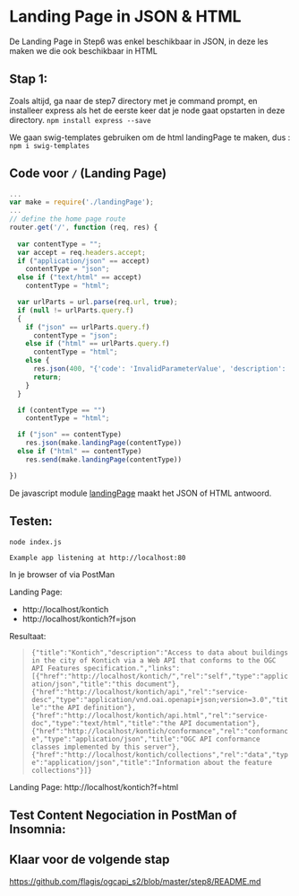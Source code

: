 # Landing Page in JSON & HTML

De Landing Page in Step6 was enkel beschikbaar in JSON, in deze les maken we die ook beschikbaar in HTML

## Stap 1:
Zoals altijd, ga naar de step7 directory met je command prompt, en installeer express als het de eerste keer dat je node gaat opstarten in deze directory. `npm install express --save`

We gaan swig-templates gebruiken om de html landingPage te maken, dus : `npm i swig-templates`

## Code voor `/` (Landing Page)

```javascript
...
var make = require('./landingPage');
...
// define the home page route
router.get('/', function (req, res) {
  
  var contentType = "";
  var accept = req.headers.accept;
  if ("application/json" == accept)
    contentType = "json";
  else if ("text/html" == accept)
    contentType = "html";

  var urlParts = url.parse(req.url, true);
  if (null != urlParts.query.f)
  {
    if ("json" == urlParts.query.f)
      contentType = "json";
    else if ("html" == urlParts.query.f)
      contentType = "html";
    else {
      res.json(400, "{'code': 'InvalidParameterValue', 'description': 'Invalid format'}");
      return;
    }
  }

  if (contentType == "")
    contentType = "html";

  if ("json" == contentType)
    res.json(make.landingPage(contentType))
  else if ("html" == contentType)
    res.send(make.landingPage(contentType))

})
```

De javascript module [landingPage](https://github.com/flagis/ogcapi_s2/tree/master/step7/landingPage.js) maakt het JSON of HTML antwoord.


## Testen:
```
node index.js
```

`Example app listening at http://localhost:80`

In je browser of via PostMan

Landing Page:
- http://localhost/kontich
- http://localhost/kontich?f=json

Resultaat:

> `{"title":"Kontich","description":"Access to data about buildings in the city of Kontich via a Web API that conforms to the OGC API Features specification.","links":[{"href":"http://localhost/kontich/","rel":"self","type":"application/json","title":"this document"},{"href":"http://localhost/kontich/api","rel":"service-desc","type":"application/vnd.oai.openapi+json;version=3.0","title":"the API definition"},{"href":"http://localhost/kontich/api.html","rel":"service-doc","type":"text/html","title":"the API documentation"},{"href":"http://localhost/kontich/conformance","rel":"conformance","type":"application/json","title":"OGC API conformance classes implemented by this server"},{"href":"http://localhost/kontich/collections","rel":"data","type":"application/json","title":"Information about the feature collections"}]}`

Landing Page:
http://localhost/kontich?f=html

## Test Content Negociation in PostMan of Insomnia:


## Klaar voor de volgende stap
https://github.com/flagis/ogcapi_s2/blob/master/step8/README.md
